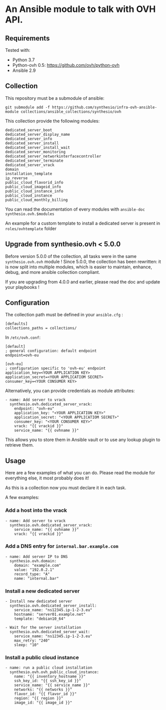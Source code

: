 # An Ansible module to talk with OVH API.

## Requirements

Tested with:

- Python 3.7
- Python-ovh 0.5: https://github.com/ovh/python-ovh
- Ansible 2.9

## Collection

This repository must be a submodule of ansible:
```
git submodule add -f https://github.com/synthesio/infra-ovh-ansible-module collections/ansible_collections/synthesio/ovh
```

This collection provide the following modules:
```
dedicated_server_boot
dedicated_server_display_name
dedicated_server_info
dedicated_server_install
dedicated_server_install_wait
dedicated_server_monitoring
dedicated_server_networkinterfacecontroller
dedicated_server_terminate
dedicated_server_vrack
domain
installation_template
ip_reverse
public_cloud_flavorid_info
public_cloud_imageid_info
public_cloud_instance_info
public_cloud_instance
public_cloud_monthly_billing
```

You can read the documentation of every modules with `ansible-doc synthesio.ovh.$modules`

An example for a custom template to install a dedicated server is present in `roles/ovhtemplate` folder


## Upgrade from synthesio.ovh < 5.0.0

Before version 5.0.0 of the collection, all tasks were in the same `synthesio.ovh.ovh` module !
Since 5.0.0, the collection has been rewritten: it is now split into multiple modules, which is easier to maintain, enhance, debug,
and more ansible collection compliant.

If you are upgrading from 4.0.0 and earlier, please read the doc and update your playbooks !

## Configuration

The collection path must be defined in your `ansible.cfg` :

```
[defaults]
collections_paths = collections/
```

In `/etc/ovh.conf`:

```
[default]
; general configuration: default endpoint
endpoint=ovh-eu

[ovh-eu]
; configuration specific to 'ovh-eu' endpoint
application_key=<YOUR APPLICATION KEY>
application_secret=<YOUR APPLICATIOM SECRET>
consumer_key=<YOUR CONSUMER KEY>
```

Alternatively, you can provide credentials as module attributes:

```
- name: Add server to vrack
  synthesio.ovh.dedicated_server_vrack:
    endpoint: "ovh-eu"
    application_key: "<YOUR APPLICATION KEY>"
    application_secret: "<YOUR APPLICATIOM SECRET>"
    consumer_key: "<YOUR CONSUMER KEY>"
    vrack: "{{ vrackid }}"
    service_name: "{{ ovhname }}"
```

This allows you to store them in Ansible vault or to use any lookup plugin to retrieve them.

## Usage

Here are a few examples of what you can do. Please read the module for everything else, it most probably does it!

As this is a collection now you must declare it in each task.


A few examples:

### Add a host into the vrack

```
- name: Add server to vrack
  synthesio.ovh.dedicated_server_vrack:
    service_name: "{{ ovhname }}"
    vrack: "{{ vrackid }}"
```

### Add a DNS entry for `internal.bar.example.com`

```
- name: Add server IP to DNS
  synthesio.ovh.domain:
    domain: "example.com"
    value: "192.0.2.1"
    record_type: "A"
    name: "internal.bar"

```

### Install a new dedicated server

```
- Install new dedicated server
  synthesio.ovh.dedicated_server_install:
    service_name: "ns12345.ip-1-2-3.eu"
    hostname: "server01.example.net"
    template: "debian10_64"

- Wait for the server installation
  synthesio.ovh.dedicated_server_wait:
    service_name: "ns12345.ip-1-2-3.eu"
    max_retry: "240"
    sleep: "10"

```

### Install a public cloud instance

```
- name: run a public cloud installation
  synthesio.ovh.ovh_public_cloud_instance:
    name: "{{ inventory_hostname }}"
    ssh_key_id: "{{ ssh_key_id }}"
    service_name: "{{ service_name }}"
    networks: "{{ networks }}"
    flavor_id: "{{ flavor_id }}"
    region: "{{ region }}"
    image_id: "{{ image_id }}"
```
